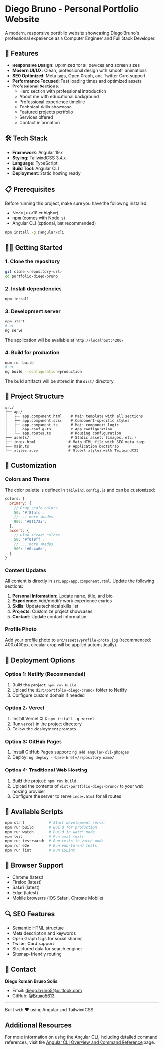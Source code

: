 # Diego Bruno - Personal Portfolio Website

A modern, responsive portfolio website showcasing Diego Bruno's professional experience as a Computer Engineer and Full Stack Developer.

## 🚀 Features

- **Responsive Design**: Optimized for all devices and screen sizes
- **Modern UI/UX**: Clean, professional design with smooth animations
- **SEO Optimized**: Meta tags, Open Graph, and Twitter Card support
- **Performance Focused**: Fast loading times and optimized assets
- **Professional Sections**:
  - Hero section with professional introduction
  - About me with educational background
  - Professional experience timeline
  - Technical skills showcase
  - Featured projects portfolio
  - Services offered
  - Contact information

## 🛠 Tech Stack

- **Framework**: Angular 19.x
- **Styling**: TailwindCSS 3.4.x
- **Language**: TypeScript
- **Build Tool**: Angular CLI
- **Deployment**: Static hosting ready

## 📋 Prerequisites

Before running this project, make sure you have the following installed:

- Node.js (v18 or higher)
- npm (comes with Node.js)
- Angular CLI (optional, but recommended)

```bash
npm install -g @angular/cli
```

## 🏃‍♂️ Getting Started

### 1. Clone the repository

```bash
git clone <repository-url>
cd portfolio-diego-bruno
```

### 2. Install dependencies

```bash
npm install
```

### 3. Development server

```bash
npm start
# or
ng serve
```

The application will be available at `http://localhost:4200/`

### 4. Build for production

```bash
npm run build
# or 
ng build --configuration=production
```

The build artifacts will be stored in the `dist/` directory.

## 📁 Project Structure

```
src/
├── app/
│   ├── app.component.html    # Main template with all sections
│   ├── app.component.scss    # Component-specific styles
│   ├── app.component.ts      # Main component logic
│   ├── app.config.ts         # App configuration
│   └── app.routes.ts         # Routing configuration
├── assets/                   # Static assets (images, etc.)
├── index.html               # Main HTML file with SEO meta tags
├── main.ts                  # Application bootstrap
└── styles.scss              # Global styles with TailwindCSS
```

## 🎨 Customization

### Colors and Theme

The color palette is defined in `tailwind.config.js` and can be customized:

```javascript
colors: {
  primary: {
    // Gray scale colors
    50: '#f8fafc',
    // ... more shades
    900: '#0f172a',
  },
  accent: {
    // Blue accent colors
    50: '#f0f9ff',
    // ... more shades
    900: '#0c4a6e',
  }
}
```

### Content Updates

All content is directly in `src/app/app.component.html`. Update the following sections:

1. **Personal Information**: Update name, title, and bio
2. **Experience**: Add/modify work experience entries
3. **Skills**: Update technical skills list
4. **Projects**: Customize project showcases
5. **Contact**: Update contact information

### Profile Photo

Add your profile photo to `src/assets/profile-photo.jpg` (recommended: 400x400px, circular crop will be applied automatically).

## 🚀 Deployment Options

### Option 1: Netlify (Recommended)

1. Build the project: `npm run build`
2. Upload the `dist/portfolio-diego-bruno/` folder to Netlify
3. Configure custom domain if needed

### Option 2: Vercel

1. Install Vercel CLI: `npm install -g vercel`
2. Run `vercel` in the project directory
3. Follow the deployment prompts

### Option 3: GitHub Pages

1. Install GitHub Pages support: `ng add angular-cli-ghpages`
2. Deploy: `ng deploy --base-href=/repository-name/`

### Option 4: Traditional Web Hosting

1. Build the project: `npm run build`
2. Upload the contents of `dist/portfolio-diego-bruno/` to your web hosting provider
3. Configure the server to serve `index.html` for all routes

## 🔧 Available Scripts

```bash
npm start           # Start development server
npm run build       # Build for production
npm run watch       # Build in watch mode
npm test            # Run unit tests
npm run test:watch  # Run tests in watch mode
npm run e2e         # Run end-to-end tests
npm run lint        # Run ESLint
```

## 📱 Browser Support

- Chrome (latest)
- Firefox (latest)
- Safari (latest)
- Edge (latest)
- Mobile browsers (iOS Safari, Chrome Mobile)

## 🔍 SEO Features

- Semantic HTML structure
- Meta description and keywords
- Open Graph tags for social sharing
- Twitter Card support
- Structured data for search engines
- Sitemap-friendly routing

## 👤 Contact

**Diego Román Bruno Solís**
- Email: diego.bruno5@outlook.com
- GitHub: [@Bruno5613](https://github.com/Bruno5613)

---

Built with ❤️ using Angular and TailwindCSS

## Additional Resources

For more information on using the Angular CLI, including detailed command references, visit the [Angular CLI Overview and Command Reference](https://angular.dev/tools/cli) page.
